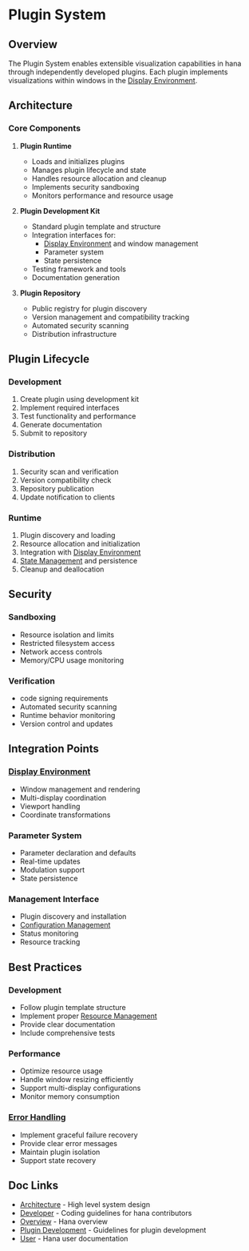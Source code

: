 # Plugin System

## Overview
The Plugin System enables extensible visualization capabilities in hana through 
independently developed plugins. Each plugin implements visualizations within
windows in the [Display Environment](./display.md).
## Architecture
### Core Components
1. **Plugin Runtime**
    - Loads and initializes plugins
    - Manages plugin lifecycle and state
    - Handles resource allocation and cleanup
    - Implements security sandboxing
    - Monitors performance and resource usage

2. **Plugin Development Kit**
    - Standard plugin template and structure
    - Integration interfaces for:
        - [Display Environment](./display.md) and window management
        - Parameter system
        - State persistence
    - Testing framework and tools
    - Documentation generation

3. **Plugin Repository**
    - Public registry for plugin discovery
    - Version management and compatibility tracking
    - Automated security scanning
    - Distribution infrastructure
## Plugin Lifecycle
### Development
1. Create plugin using development kit
2. Implement required interfaces
3. Test functionality and performance
4. Generate documentation
5. Submit to repository
### Distribution
1. Security scan and verification
2. Version compatibility check
3. Repository publication
4. Update notification to clients
### Runtime
1. Plugin discovery and loading
2. Resource allocation and initialization
3. Integration with [Display Environment](./display.md)
4. [State Management](./state.md) and persistence
5. Cleanup and deallocation
## Security
### Sandboxing
- Resource isolation and limits
- Restricted filesystem access
- Network access controls
- Memory/CPU usage monitoring
### Verification
- code signing requirements
- Automated security scanning
- Runtime behavior monitoring
- Version control and updates
## Integration Points
### [Display Environment](./display.md)
- Window management and rendering
- Multi-display coordination
- Viewport handling
- Coordinate transformations
### Parameter System
- Parameter declaration and defaults
- Real-time updates
- Modulation support
- State persistence
### Management Interface
- Plugin discovery and installation
- [Configuration Management](./configuration.md)
- Status monitoring
- Resource tracking
## Best Practices
### Development
- Follow plugin template structure
- Implement proper [Resource Management](./resource.md)
- Provide clear documentation
- Include comprehensive tests
### Performance
- Optimize resource usage
- Handle window resizing efficiently
- Support multi-display configurations
- Monitor memory consumption
### [Error Handling](./error_handling.md)
- Implement graceful failure recovery
- Provide clear error messages
- Maintain plugin isolation
- Support state recovery

## Doc Links
- [Architecture](README.md) - High level system design
- [Developer](../developer/README.md) - Coding guidelines for hana contributors
- [Overview](../../README.md) - Hana overview
- [Plugin Development](../plugins/README.md) - Guidelines for plugin development
- [User](../developer/README.md) - Hana user documentation
